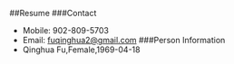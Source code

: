 ##Resume
###Contact
- Mobile: 902-809-5703
- Email: fuqinghua2@gmail.com
###Person Information
- Qinghua Fu,Female,1969-04-18
